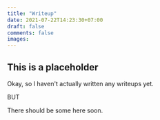 ```yaml
---
title: "Writeup"
date: 2021-07-22T14:23:30+07:00
draft: false
comments: false
images:
---
```


## This is a placeholder

Okay, so I haven't actually written any writeups  yet.

BUT

There should be some here soon.
